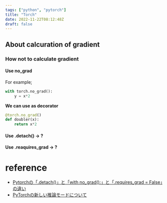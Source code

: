 ```yaml
---
tags: ["python", "pytorch"]
title: "Torch"
date: 2022-11-22T08:12:48Z
draft: false 
---
```


## About calcuration of gradient

### How not to calculate gradient
#### Use no_grad
For example;
```python
with torch.no_grad():
    y = x*2
```

**We can use as decorator**
```python
@torch.no_grad()
def doubler(x):
    return x*2
```

#### Use .detach() -> ?

#### Use .reaquires_grad -> ?

# reference
- [Pytorchの「.detach()」と「with no_grad():」と「.requires_grad = False」の違い](https://qiita.com/tttamaki/items/28f13a1507eb63387901)
- [PyTorchの新しい推論モードについて](PyTorchの新しい推論モードについて)
